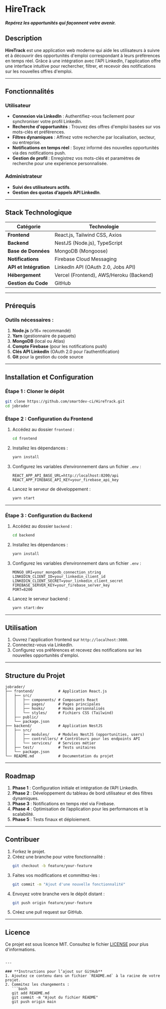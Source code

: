 # **HireTrack**  
_**Repérez les opportunités qui façonnent votre avenir.**_

## **Description**
**HireTrack** est une application web moderne qui aide les utilisateurs à suivre et à découvrir des opportunités d'emploi correspondant à leurs préférences en temps réel. Grâce à une intégration avec l'API LinkedIn, l'application offre une interface intuitive pour rechercher, filtrer, et recevoir des notifications sur les nouvelles offres d'emploi.

---

## **Fonctionnalités**
### **Utilisateur**
- **Connexion via LinkedIn** : Authentifiez-vous facilement pour synchroniser votre profil LinkedIn.
- **Recherche d'opportunités** : Trouvez des offres d'emploi basées sur vos mots-clés et préférences.
- **Filtres dynamiques** : Affinez votre recherche par localisation, secteur, ou entreprise.
- **Notifications en temps réel** : Soyez informé des nouvelles opportunités via des notifications push.
- **Gestion de profil** : Enregistrez vos mots-clés et paramètres de recherche pour une expérience personnalisée.

### **Administrateur**
- **Suivi des utilisateurs actifs**.
- **Gestion des quotas d’appels API LinkedIn**.

---

## **Stack Technologique**
| **Catégorie**          | **Technologie**                      |
|-------------------------|--------------------------------------|
| **Frontend**            | React.js, Tailwind CSS, Axios       |
| **Backend**             | NestJS (Node.js), TypeScript        |
| **Base de Données**     | MongoDB (Mongoose)                  |
| **Notifications**       | Firebase Cloud Messaging            |
| **API et Intégration**  | LinkedIn API (OAuth 2.0, Jobs API)  |
| **Hébergement**         | Vercel (Frontend), AWS/Heroku (Backend) |
| **Gestion du Code**     | GitHub                              |

---

## **Prérequis**
### Outils nécessaires :
1. **Node.js** (v16+ recommandé)
2. **Yarn** (gestionnaire de paquets)
3. **MongoDB** (local ou Atlas)
4. **Compte Firebase** (pour les notifications push)
5. **Clés API LinkedIn** (OAuth 2.0 pour l’authentification)
6. **Git** pour la gestion du code source

---

## **Installation et Configuration**
### **Étape 1 : Cloner le dépôt**
```bash
git clone https://github.com/smartdev-ci/HireTrack.git
cd jobrader
```

### **Étape 2 : Configuration du Frontend**
1. Accédez au dossier `frontend` :
   ```bash
   cd frontend
   ```
2. Installez les dépendances :
   ```bash
   yarn install
   ```
3. Configurez les variables d’environnement dans un fichier `.env` :
   ```plaintext
   REACT_APP_API_BASE_URL=http://localhost:8200/api
   REACT_APP_FIREBASE_API_KEY=your_firebase_api_key
   ```
4. Lancez le serveur de développement :
   ```bash
   yarn start
   ```

---

### **Étape 3 : Configuration du Backend**
1. Accédez au dossier `backend` :
   ```bash
   cd backend
   ```
2. Installez les dépendances :
   ```bash
   yarn install
   ```
3. Configurez les variables d’environnement dans un fichier `.env` :
   ```plaintext
   MONGO_URI=your_mongodb_connection_string
   LINKEDIN_CLIENT_ID=your_linkedin_client_id
   LINKEDIN_CLIENT_SECRET=your_linkedin_client_secret
   FIREBASE_SERVER_KEY=your_firebase_server_key
   PORT=8200
   ```
4. Lancez le serveur backend :
   ```bash
   yarn start:dev
   ```

---

## **Utilisation**
1. Ouvrez l'application frontend sur `http://localhost:3000`.
2. Connectez-vous via LinkedIn.
3. Configurez vos préférences et recevez des notifications sur les nouvelles opportunités d'emploi.

---

## **Structure du Projet**
```
jobrader/
├── frontend/           # Application React.js
│   ├── src/
│   │   ├── components/ # Composants React
│   │   ├── pages/      # Pages principales
│   │   ├── hooks/      # Hooks personnalisés
│   │   └── styles/     # Fichiers CSS (Tailwind)
│   ├── public/
│   └── package.json
├── backend/            # Application NestJS
│   ├── src/
│   │   ├── modules/    # Modules NestJS (opportunities, users)
│   │   ├── controllers/ # Contrôleurs pour les endpoints API
│   │   └── services/   # Services métier
│   ├── test/           # Tests unitaires
│   └── package.json
└── README.md           # Documentation du projet
```

---

## **Roadmap**
1. **Phase 1** : Configuration initiale et intégration de l’API LinkedIn.
2. **Phase 2** : Développement du tableau de bord utilisateur et des filtres dynamiques.
3. **Phase 3** : Notifications en temps réel via Firebase.
4. **Phase 4** : Optimisation de l’application pour les performances et la scalabilité.
5. **Phase 5** : Tests finaux et déploiement.

---

## **Contribuer**
1. Forkez le projet.
2. Créez une branche pour votre fonctionnalité :
   ```bash
   git checkout -b feature/your-feature
   ```
3. Faites vos modifications et committez-les :
   ```bash
   git commit -m "Ajout d'une nouvelle fonctionnalité"
   ```
4. Envoyez votre branche vers le dépôt distant :
   ```bash
   git push origin feature/your-feature
   ```
5. Créez une pull request sur GitHub.

---

## **Licence**
Ce projet est sous licence MIT. Consultez le fichier [LICENSE](LICENSE) pour plus d'informations.
```

---

### **Instructions pour l’ajout sur GitHub**
1. Ajoutez ce contenu dans un fichier `README.md` à la racine de votre projet.
2. Commitez les changements :
   ```bash
   git add README.md
   git commit -m "Ajout du fichier README"
   git push origin main
   ```
